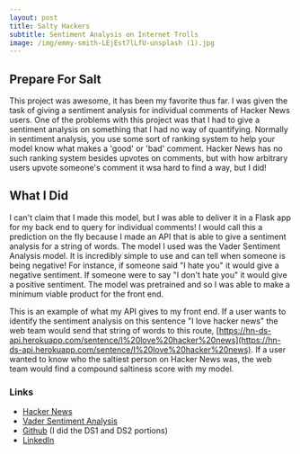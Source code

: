 ```yaml
---
layout: post
title: Salty Hackers 
subtitle: Sentiment Analysis on Internet Trolls 
image: /img/emmy-smith-LEjEst7lLfU-unsplash (1).jpg
---  
```


## Prepare For Salt    
This project was awesome, it has been my favorite thus far. I was given the task of giving a sentiment analysis for individual comments of Hacker News users. One of the problems with this project was that I had to give a sentiment analysis on something that I had no way of quantifying. Normally in sentiment analysis, you use some sort of ranking system to help your model know what makes a 'good' or 'bad' comment. Hacker News has no such ranking system besides upvotes on comments, but with how arbitrary users upvote someone's comment it wsa hard to find a way, but I did!

## What I Did  
I can't claim that I made this model, but I was able to deliver it in a Flask app for my back end to query for individual comments! I would call this a prediction on the fly because I made an API that is able to give a sentiment analysis for a string of words. The model I used was the Vader Sentiment Analysis model. It is incredibly simple to use and can tell when someone is being negative! For instance, if someone said "I hate you" it would give a negative sentiment. If someone were to say "I don't hate you" it would give a positive sentiment. The model was pretrained and so I was able to make a minimum viable product for the front end.  

This is an example of what my API gives to my front end. If a user wants to identify the sentiment analysis on this sentence "I love hacker news" the web team would send that string of words to this route, [https://hn-ds-api.herokuapp.com/sentence/I%20love%20hacker%20news](https://hn-ds-api.herokuapp.com/sentence/I%20love%20hacker%20news). If a user wanted to know who the saltiest person on Hacker News was, the web team would find a compound saltiness score with my model. 

### Links  
- [Hacker News](https://news.ycombinator.com/)  
- [Vader Sentiment Analysis](https://pypi.org/project/vaderSentiment/)
- [Github](https://github.com/Saltiest-Hacker-News-Troll-2) (I did the DS1 and DS2 portions)  
- [LinkedIn](https://www.linkedin.com/in/ethan-jansen-957738190/)
